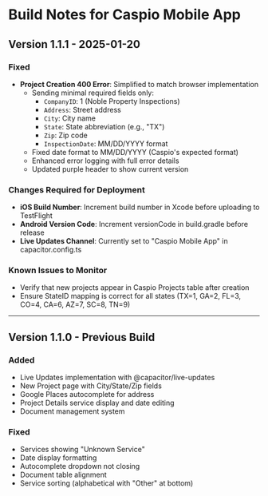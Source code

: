 # Build Notes for Caspio Mobile App

## Version 1.1.1 - 2025-01-20
### Fixed
- **Project Creation 400 Error**: Simplified to match browser implementation
  - Sending minimal required fields only:
    - `CompanyID`: 1 (Noble Property Inspections)
    - `Address`: Street address
    - `City`: City name
    - `State`: State abbreviation (e.g., "TX")
    - `Zip`: Zip code
    - `InspectionDate`: MM/DD/YYYY format
  - Fixed date format to MM/DD/YYYY (Caspio's expected format)
  - Enhanced error logging with full error details
  - Updated purple header to show current version

### Changes Required for Deployment
- **iOS Build Number**: Increment build number in Xcode before uploading to TestFlight
- **Android Version Code**: Increment versionCode in build.gradle before release
- **Live Updates Channel**: Currently set to "Caspio Mobile App" in capacitor.config.ts

### Known Issues to Monitor
- Verify that new projects appear in Caspio Projects table after creation
- Ensure StateID mapping is correct for all states (TX=1, GA=2, FL=3, CO=4, CA=6, AZ=7, SC=8, TN=9)

---

## Version 1.1.0 - Previous Build
### Added
- Live Updates implementation with @capacitor/live-updates
- New Project page with City/State/Zip fields
- Google Places autocomplete for address
- Project Details service display and date editing
- Document management system

### Fixed
- Services showing "Unknown Service" 
- Date display formatting
- Autocomplete dropdown not closing
- Document table alignment
- Service sorting (alphabetical with "Other" at bottom)